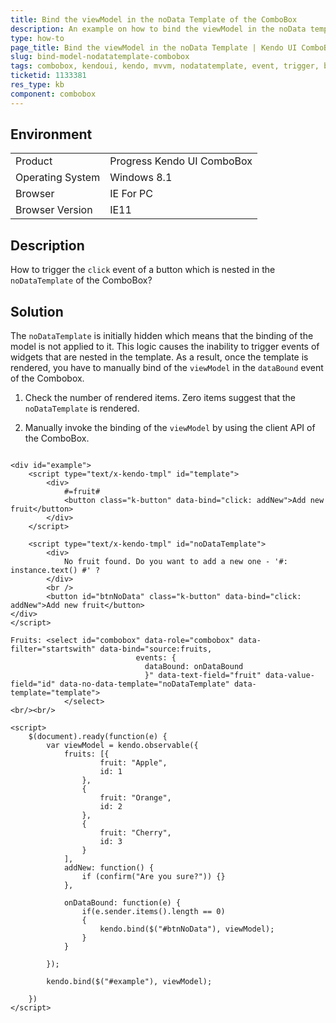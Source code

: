 ```yaml
---
title: Bind the viewModel in the noData Template of the ComboBox
description: An example on how to bind the viewModel in the noData template of the Kendo UI ComboBox.
type: how-to
page_title: Bind the viewModel in the noData Template | Kendo UI ComboBox
slug: bind-model-nodatatemplate-combobox
tags: combobox, kendoui, kendo, mvvm, nodatatemplate, event, trigger, bind, viewmodel
ticketid: 1133381
res_type: kb
component: combobox
---
```


## Environment

<table>
 <tr>
  <td>Product</td>
  <td>Progress Kendo UI ComboBox</td>
 </tr>
 <tr>
  <td>Operating System</td>
  <td>Windows 8.1</td>
 </tr>
 <tr>
  <td>Browser</td>
  <td>IE For PC</td>
 </tr>
 <tr>
  <td>Browser Version</td>
  <td>IE11</td>
 </tr>
</table>


## Description

How to trigger the `click` event of a button which is nested in the `noDataTemplate` of the ComboBox?

## Solution

The `noDataTemplate` is initially hidden which means that the binding of the model is not applied to it. This logic causes the inability to trigger events of widgets that are nested in the template. As a result, once the template is rendered, you have to manually bind of the `viewModel` in the `dataBound` event of the Combobox.

1. Check the number of rendered items. Zero items suggest that the `noDataTemplate` is rendered.

1. Manually invoke the binding of the `viewModel` by using the client API of the ComboBox.

```dojo

<div id="example">
    <script type="text/x-kendo-tmpl" id="template">
        <div>
            #=fruit#
            <button class="k-button" data-bind="click: addNew">Add new fruit</button>
        </div>
    </script>

    <script type="text/x-kendo-tmpl" id="noDataTemplate">
        <div>
            No fruit found. Do you want to add a new one - '#: instance.text() #' ?
        </div>
        <br />
        <button id="btnNoData" class="k-button" data-bind="click: addNew">Add new fruit</button>
</div>
</script>

Fruits: <select id="combobox" data-role="combobox" data-filter="startswith" data-bind="source:fruits,
                            events: {                              
                              dataBound: onDataBound
                              }" data-text-field="fruit" data-value-field="id" data-no-data-template="noDataTemplate" data-template="template">
            </select>
<br/><br/>

<script>
    $(document).ready(function(e) {
        var viewModel = kendo.observable({
            fruits: [{
                    fruit: "Apple",
                    id: 1
                },
                {
                    fruit: "Orange",
                    id: 2
                },
                {
                    fruit: "Cherry",
                    id: 3
                }
            ],
            addNew: function() {
                if (confirm("Are you sure?")) {}
            },

            onDataBound: function(e) {
                if(e.sender.items().length == 0)
                {
                    kendo.bind($("#btnNoData"), viewModel);
                }
            }

        });

        kendo.bind($("#example"), viewModel);

    })
</script>

```
